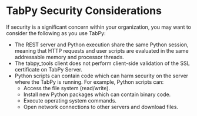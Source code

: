 # TabPy Security Considerations

If security is a significant concern within your organization,
you may want to consider the following as you use TabPy:

- The REST server and Python execution share the same Python session,
meaning that HTTP requests and user scripts are evaluated in the
same addressable memory and processor threads.
- The tabpy_tools client does not perform client-side validation of the
  SSL certificate on TabPy Server.
- Python scripts can contain code which can harm security on the server
where the TabPy is running. For example, Python scripts can:
  - Access the file system (read/write).
  - Install new Python packages which can contain binary code.
  - Execute operating system commands.
  - Open network connections to other servers and download files.

